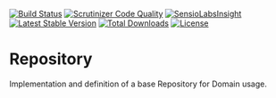 [![Build Status](https://travis-ci.org/phpddd/repository.svg)](https://travis-ci.org/phpddd/repository) [![Scrutinizer Code Quality](https://scrutinizer-ci.com/g/phpddd/repository/badges/quality-score.png?b=master)](https://scrutinizer-ci.com/g/phpddd/repository/?branch=master) [![SensioLabsInsight](https://insight.sensiolabs.com/projects/428e1f96-bcf4-4dee-866e-7a7cb5db52e4/mini.png)](https://insight.sensiolabs.com/projects/428e1f96-bcf4-4dee-866e-7a7cb5db52e4) [![Latest Stable Version](https://poser.pugx.org/phpddd/repository/v/stable)](https://packagist.org/packages/phpddd/repository) [![Total Downloads](https://poser.pugx.org/phpddd/repository/downloads)](https://packagist.org/packages/phpddd/repository) [![License](https://poser.pugx.org/phpddd/repository/license)](https://packagist.org/packages/phpddd/repository)

# Repository

Implementation and definition of a base Repository for Domain usage.
